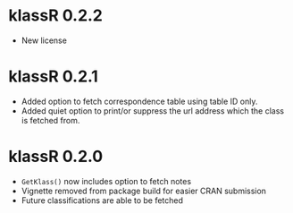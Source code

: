 # klassR 0.2.2

- New license


# klassR 0.2.1

- Added option to fetch correspondence table using table ID only.
- Added quiet option to print/or suppress the url address which the class is fetched from.


# klassR 0.2.0

- `GetKlass()` now includes option to fetch notes
- Vignette removed from package build for easier CRAN submission
- Future classifications are able to be fetched
